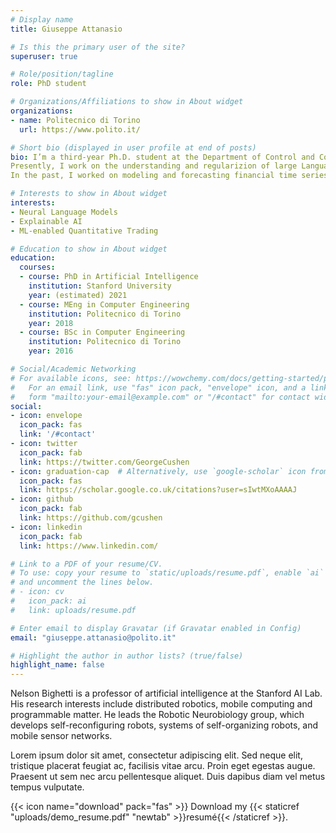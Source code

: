 ```yaml
---
# Display name
title: Giuseppe Attanasio

# Is this the primary user of the site?
superuser: true

# Role/position/tagline
role: PhD student

# Organizations/Affiliations to show in About widget
organizations:
- name: Politecnico di Torino
  url: https://www.polito.it/

# Short bio (displayed in user profile at end of posts)
bio: I’m a third-year Ph.D. student at the Department of Control and Computer Engineering of Polytechnic of Turin.
Presently, I work on the understanding and regularizion of large Language Models in the context of bias and fairness application.
In the past, I worked on modeling and forecasting financial time series.

# Interests to show in About widget
interests:
- Neural Language Models
- Explainable AI
- ML-enabled Quantitative Trading

# Education to show in About widget
education:
  courses:
  - course: PhD in Artificial Intelligence
    institution: Stanford University  
    year: (estimated) 2021
  - course: MEng in Computer Engineering
    institution: Politecnico di Torino
    year: 2018
  - course: BSc in Computer Engineering
    institution: Politecnico di Torino
    year: 2016

# Social/Academic Networking
# For available icons, see: https://wowchemy.com/docs/getting-started/page-builder/#icons
#   For an email link, use "fas" icon pack, "envelope" icon, and a link in the
#   form "mailto:your-email@example.com" or "/#contact" for contact widget.
social:
- icon: envelope
  icon_pack: fas
  link: '/#contact'
- icon: twitter
  icon_pack: fab
  link: https://twitter.com/GeorgeCushen
- icon: graduation-cap  # Alternatively, use `google-scholar` icon from `ai` icon pack
  icon_pack: fas
  link: https://scholar.google.co.uk/citations?user=sIwtMXoAAAAJ
- icon: github
  icon_pack: fab
  link: https://github.com/gcushen
- icon: linkedin
  icon_pack: fab
  link: https://www.linkedin.com/

# Link to a PDF of your resume/CV.
# To use: copy your resume to `static/uploads/resume.pdf`, enable `ai` icons in `params.toml`, 
# and uncomment the lines below.
# - icon: cv
#   icon_pack: ai
#   link: uploads/resume.pdf

# Enter email to display Gravatar (if Gravatar enabled in Config)
email: "giuseppe.attanasio@polito.it"

# Highlight the author in author lists? (true/false)
highlight_name: false
---
```


Nelson Bighetti is a professor of artificial intelligence at the Stanford AI Lab. His research interests include distributed robotics, mobile computing and programmable matter. He leads the Robotic Neurobiology group, which develops self-reconfiguring robots, systems of self-organizing robots, and mobile sensor networks.

Lorem ipsum dolor sit amet, consectetur adipiscing elit. Sed neque elit, tristique placerat feugiat ac, facilisis vitae arcu. Proin eget egestas augue. Praesent ut sem nec arcu pellentesque aliquet. Duis dapibus diam vel metus tempus vulputate.

{{< icon name="download" pack="fas" >}} Download my {{< staticref "uploads/demo_resume.pdf" "newtab" >}}resumé{{< /staticref >}}.
